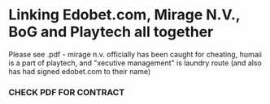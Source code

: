 # Linking Edobet.com, Mirage N.V., BoG and Playtech all together
Please see .pdf - mirage n.v. officially has been caught for cheating, humaii is a part of playtech, and "xecutive management" is laundry route (and also has had signed edobet.com to their name)

### CHECK PDF FOR CONTRACT
